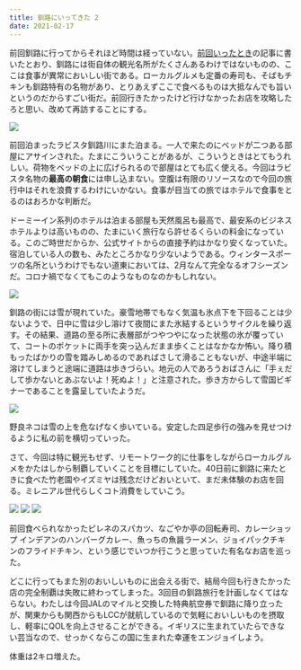 ```yaml
---
title: 釧路にいってきた 2
date: 2021-02-17
---
```


前回釧路に行ってからそれほど時間は経っていない。[前回いったとき](https://xar.sh/post/1609657484/)の記事に書いたとおり、釧路には街自体の観光名所がたくさんあるわけではないものの、ここは食事が異常においしい街である。ローカルグルメも定番の寿司も、そばもチキンも釧路特有の名物があり、とりあえずここで食べるものは大抵なんでも旨いというのだからすごい街だ。前回行きたかったけど行けなかったお店を攻略したろと思い、改めて再訪することにする。

![](https://photos.smugmug.com/photos/i-BW8vL6S/0/17dfc7bf/X3/i-BW8vL6S-X3.jpg)

前回泊まったラビスタ釧路川にまた泊まる。一人で来たのにベッドが二つある部屋にアサインされた。たまにこういうことがあるが、こういうときはとてもうれしい。荷物をベッドの上に広げられるので部屋はとても広く使える。今回はラビスタ名物の**最高の朝食**には申し込まない。空腹は有限のリソースなので今回の旅行中はそれを浪費するわけにいかない。食事が目当ての旅ではホテルで食事をとるのはおろかな判断だ。

ドーミーイン系列のホテルは泊まる部屋も天然風呂も最高で、最安系のビジネスホテルよりは高いものの、たまにいく旅行なら許せるくらいの料金になっている。このご時世だからか、公式サイトからの直接予約はかなり安くなっていた。宿泊している人の数も、みたところかなり少ないようである。ウィンタースポーツの名所というわけでもない道東においては、2月なんて完全なるオフシーズンだ。コロナ禍でなくてもこのようなものなのかもしれない。

![](https://photos.smugmug.com/photos/i-rngrFJp/0/e3f84d06/X3/i-rngrFJp-X3.jpg)

釧路の街には雪が現れていた。豪雪地帯でもなく気温も氷点下を下回ることは少ないようで、日中に雪は少し溶けて夜間にまた氷結するというサイクルを繰り返す。その結果、道路の至る所に表層部がつやつやになった状態の氷が覆っていて、コートのポケットに両手を突っ込んだまま歩くことはなかなか怖い。降り積もったばかりの雪を踏みしめるのであればさして滑ることもないが、中途半端に溶けてしまうと途端に道路は歩きづらい。地元の人であろうおばさんに「手ぇだして歩かないとあぶないよ！死ぬよ！」と注意された。歩き方からして雪国ビギナーであることを露呈していたようだ。

![](https://photos.smugmug.com/photos/i-dnmPFCD/0/d8c654bc/X3/i-dnmPFCD-X3.jpg)

野良ネコは雪の上を危なげなく歩いている。安定した四足歩行の強みを見せつけるように私の前を横切っていった。

さて、今回は特に観光もせず、リモートワーク的に仕事をしながらローカルグルメをかたはしから制覇していくことを目標にしていた。40日前に釧路に来たときに食べた竹老園やイズミヤは残念だけどおいといて、まだ未体験のお店を回る。ミレニアル世代らしくコト消費をしていこう。

![](https://photos.smugmug.com/photos/i-dfPnWZd/0/86d84e5e/X3/i-dfPnWZd-X3.jpg)
![](https://photos.smugmug.com/photos/i-7VwLxC7/0/85563e22/X3/i-7VwLxC7-X3.jpg)
![](https://photos.smugmug.com/photos/i-vDsdjWK/0/dd080521/X3/i-vDsdjWK-X3.jpg)

前回食べられなかったピレネのスパカツ、なごやか亭の回転寿司、カレーショップ インデアンのハンバーグカレー、魚っちの魚醤ラーメン、ジョイパックチキンのフライドチキン、という感じでいつか行こうと思っていた有名なお店を巡った。

どこに行ってもまた別のおいしいものに出会える街で、結局今回も行きたかった店の完全制覇は失敗に終わってしまった。3回目の釧路旅行を計画しなくてはならない。わたしは今回JALのマイルと交換した特典航空券で釧路に降り立ったが、関東からも関西からもLCCが就航しているので気軽においしいものを摂取し、軽率にQOLを向上させることができる。イギリスに生まれていたらできない芸当なので、せっかくならこの国に生まれた幸運をエンジョイしよう。

体重は2キロ増えた。
